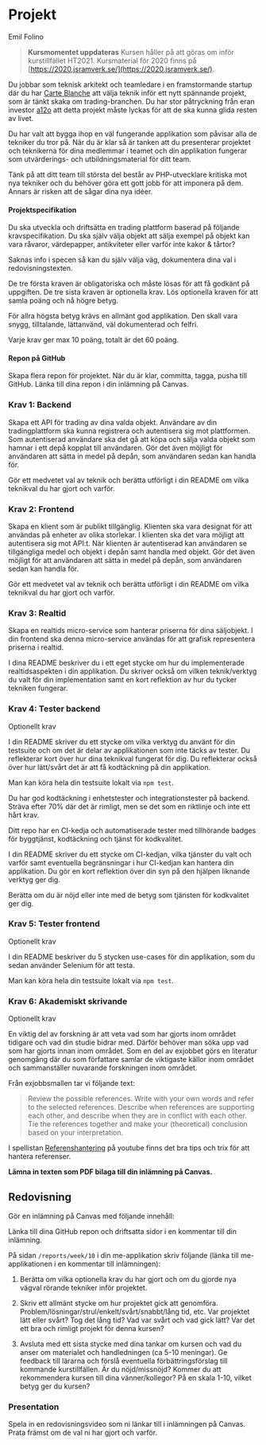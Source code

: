 # Projekt

<p class="author">Emil Folino</p>

> **Kursmomentet uppdateras** Kursen håller på att göras om inför kurstillfället HT2021. Kursmaterial för 2020 finns på [https://2020.jsramverk.se/](https://2020.jsramverk.se/).

Du jobbar som teknisk arkitekt och teamledare i en framstormande startup där du har [Carte Blanche](https://en.wikipedia.org/wiki/Carte_blanche) att välja teknik inför ett nytt spännande projekt, som är tänkt skaka om trading-branchen. Du har stor påtryckning från eran investor [a12o](https://a12o.emilfolino.se) att detta projekt måste lyckas för att de ska kunna glida resten av livet.

Du har valt att bygga ihop en väl fungerande applikation som påvisar alla de tekniker du tror på. När du är klar så är tanken att du presenterar projektet och teknikerna för dina medlemmar i teamet och din applikation fungerar som utvärderings- och utbildningsmaterial för ditt team.

Tänk på att ditt team till största del består av PHP-utvecklare kritiska mot nya tekniker och du behöver göra ett gott jobb för att imponera på dem. Annars är risken att de sågar dina nya idéer.



#### Projektspecifikation

Du ska utveckla och driftsätta en trading plattform baserad på följande kravspecifikation. Du ska själv välja objekt att sälja exempel på objekt kan vara råvaror, värdepapper, antikviteter eller varför inte kakor & tårtor?

Saknas info i specen så kan du själv välja väg, dokumentera dina val i redovisningstexten.

De tre första kraven är obligatoriska och måste lösas för att få godkänt på uppgiften. De tre sista kraven är optionella krav. Lös optionella kraven för att samla poäng och nå högre betyg.

För allra högsta betyg krävs en allmänt god applikation. Den skall vara snygg, tilltalande, lättanvänd, väl dokumenterad och felfri.

Varje krav ger max 10 poäng, totalt är det 60 poäng.

#### Repon på GitHub

Skapa flera repon för projektet. När du är klar, committa, tagga, pusha till GitHub. Länka till dina repon i din inlämning på Canvas.



### Krav 1: Backend

Skapa ett API för trading av dina valda objekt. Användare av din tradingplattform ska kunna registrera och autentisera sig mot plattformen. Som autentiserad användare ska det gå att köpa och sälja valda objekt som hamnar i ett depå kopplat till användaren. Gör det även möjligt för användaren att sätta in medel på depån, som användaren sedan kan handla för.

Gör ett medvetet val av teknik och berätta utförligt i din README om vilka teknikval du har gjort och varför.



### Krav 2: Frontend

Skapa en klient som är publikt tillgänglig.  Klienten ska vara designat för att användas på enheter av olika storlekar. I klienten ska det vara möjligt att autentisera sig mot API:t. När klienten är autentiserad kan användaren se tillgängliga medel och objekt i depån samt handla med objekt. Gör det även möjligt för att användaren att sätta in medel på depån, som användaren sedan kan handla för.

Gör ett medvetet val av teknik och berätta utförligt i din README om vilka teknikval du har gjort och varför.



### Krav 3: Realtid

Skapa en realtids micro-service som hanterar priserna för dina säljobjekt. I din frontend ska denna micro-service användas för att grafisk representera priserna i realtid.

I dina README beskriver du i ett eget stycke om hur du implementerade realtidsaspekten i din applikation. Du skriver också om vilken teknik/verktyg du valt för din implementation samt en kort reflektion av hur du tycker tekniken fungerar.



### Krav 4: Tester backend

<div class="under-construction" id="under-construction">
    <p class="optional">Optionellt krav</p>
</div>

I din README skriver du ett stycke om vilka verktyg du använt för din testsuite och om det är delar av applikationen som inte täcks av tester. Du reflekterar kort över hur dina teknikval fungerat för dig. Du reflekterar också över hur lätt/svårt det är att få kodtäckning på din applikation.

Man kan köra hela din testsuite lokalt via `npm test`.

Du har god kodtäckning i enhetstester och integrationstester på backend. Sträva efter 70% där det är rimligt, men se det som en riktlinje och inte ett hårt krav.

Ditt repo har en CI-kedja och automatiserade tester med tillhörande badges för byggtjänst, kodtäckning och tjänst för kodkvalitet.

I din README skriver du ett stycke om CI-kedjan, vilka tjänster du valt och varför samt eventuella begränsningar i hur CI-kedjan kan hantera din applikation. Du gör en kort reflektion över din syn på den hjälpen liknande verktyg ger dig.

Berätta om du är nöjd eller inte med de betyg som tjänsten för kodkvalitet ger dig.



### Krav 5: Tester frontend

<div class="under-construction" id="under-construction">
    <p class="optional">Optionellt krav</p>
</div>

I din README beskriver du 5 stycken use-cases för din applikation, som du sedan använder Selenium för att testa.

Man kan köra hela din testsuite lokalt via `npm test`.



### Krav 6: Akademiskt skrivande

<div class="under-construction" id="under-construction">
    <p class="optional">Optionellt krav</p>
</div>

En viktig del av forskning är att veta vad som har gjorts inom området tidigare och vad din studie bidrar med. Därför behöver man söka upp vad som har gjorts innan inom området. Som en del av exjobbet görs en literatur genomgång där du som författare samlar de viktigaste källor inom området och sammanställer nuvarande forskningen inom området.

Från exjobbsmallen tar vi följande text:

> Review the possible references. Write with your own words and refer to the selected references. Describe when references are supporting each other, and describe when they are in conflict with each other. Tie the references together and make your (theoretical) conclusion based on your interpretation.

I spellistan [Referenshantering](https://www.youtube.com/playlist?list=PLKtP9l5q3ce-2gQ9hDzqlW_K62GbfpZa_) på youtube finns det bra tips och trix för att hantera referenser.

**Lämna in texten som PDF bilaga till din inlämning på Canvas.**



## Redovisning

Gör en inlämning på Canvas med följande innehåll:

Länka till dina GitHub repon och driftsatta sidor i en kommentar till din inlämning.

På sidan `/reports/week/10` i din me-applikation skriv följande (länka till me-applikationen i en kommentar till inlämningen):

1. Berätta om vilka optionella krav du har gjort och om du gjorde nya vägval rörande tekniker inför projektet.

2. Skriv ett allmänt stycke om hur projektet gick att genomföra. Problem/lösningar/strul/enkelt/svårt/snabbt/lång tid, etc. Var projektet lätt eller svårt? Tog det lång tid? Vad var svårt och vad gick lätt? Var det ett bra och rimligt projekt för denna kursen?

3. Avsluta med ett sista stycke med dina tankar om kursen och vad du anser om materialet och handledningen (ca 5-10 meningar). Ge feedback till lärarna och förslå eventuella förbättringsförslag till kommande kurstillfällen. Är du nöjd/missnöjd? Kommer du att rekommendera kursen till dina vänner/kollegor? På en skala 1-10, vilket betyg ger du kursen?



### Presentation

Spela in en redovisningsvideo som ni länkar till i inlämningen på Canvas. Prata främst om de val ni har gjort och varför.
